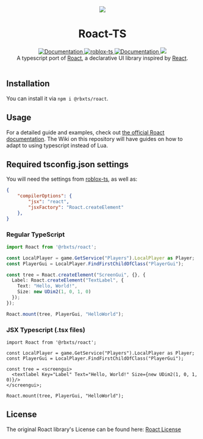 <div align="center"><img src="https://australis.dev/roact-tsx.png?v=3"/></div>
<h1 align="center">Roact-TS</h1>
<div align="center">
	<a href="https://roblox.github.io/roact">
		<img src="https://img.shields.io/badge/docs-lua-purple.svg" alt="Documentation"></img>
	</a>
	<a href="https://github.com/roblox-ts/roblox-ts">
		<img src="https://img.shields.io/badge/github-roblox_typescript-red.svg" alt="roblox-ts"></img>
	</a>
	<a href="https://roblox-ts.github.io/docs/roact/">
		<img src="https://img.shields.io/badge/docs-typescript-blue.svg" alt="Documentation"></img>
	</a>
	<a href="https://www.npmjs.com/package/@rbxts/roact">
		<img src="https://badge.fury.io/js/%40rbxts%2Froact.svg"></img>
	</a>
</div>

<div align="center">
	A typescript port of <a href='https://github.com/Roblox/roact'>Roact</a>, a declarative UI library inspired by <a href="https://reactjs.org">React</a>.
</div>

<div>&nbsp;</div>

## Installation
You can install it via `npm i @rbxts/roact`.

## Usage
For a detailed guide and examples, check out [the official Roact documentation](https://roblox.github.io/roact). The Wiki on this repository will have guides on how to adapt to using typescript instead of Lua.

## Required tsconfig.json settings
You will need the settings from [roblox-ts](https://github.com/roblox-ts/roblox-ts), as well as:
```json
{
	"compilerOptions": {
		"jsx": "react",
		"jsxFactory": "Roact.createElement"
	},
}
```

### Regular TypeScript
```typescript
import Roact from '@rbxts/roact';

const LocalPlayer = game.GetService("Players").LocalPlayer as Player;
const PlayerGui = LocalPlayer.FindFirstChildOfClass("PlayerGui");

const tree = Roact.createElement("ScreenGui", {}, {
  Label: Roact.createElement("TextLabel", {
    Text: "Hello, World!",
    Size: new UDim2(1, 0, 1, 0)
  });
});

Roact.mount(tree, PlayerGui, "HelloWorld");
```


### JSX Typescript (.tsx files)
```tsx
import Roact from '@rbxts/roact';

const LocalPlayer = game.GetService("Players").LocalPlayer as Player;
const PlayerGui = LocalPlayer.FindFirstChildOfClass("PlayerGui");

const tree = <screengui>
  <textlabel Key="Label" Text="Hello, World!" Size={new UDim2(1, 0, 1, 0)}/>
</screengui>;

Roact.mount(tree, PlayerGui, "HelloWorld");
```

## License
The original Roact library's License can be found here: [Roact License](https://github.com/Roblox/roact/blob/master/LICENSE)
